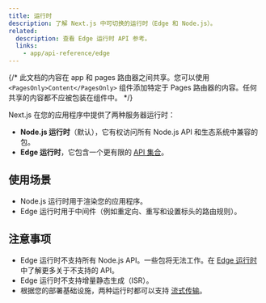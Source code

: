 ```yaml
---
title: 运行时
description: 了解 Next.js 中可切换的运行时（Edge 和 Node.js）。
related:
  description: 查看 Edge 运行时 API 参考。
  links:
    - app/api-reference/edge
---
```


{/* 此文档的内容在 app 和 pages 路由器之间共享。您可以使用 `<PagesOnly>Content</PagesOnly>` 组件添加特定于 Pages 路由器的内容。任何共享的内容都不应被包装在组件中。 */}

Next.js 在您的应用程序中提供了两种服务器运行时：

- **Node.js 运行时**（默认），它有权访问所有 Node.js API 和生态系统中兼容的包。
- **Edge 运行时**，它包含一个更有限的 [API 集合](/docs/app/api-reference/edge)。

## 使用场景

- Node.js 运行时用于渲染您的应用程序。
- Edge 运行时用于中间件（例如重定向、重写和设置标头的路由规则）。

## 注意事项

- Edge 运行时不支持所有 Node.js API。一些包将无法工作。在 [Edge 运行时](/docs/app/api-reference/edge#unsupported-apis) 中了解更多关于不支持的 API。
- Edge 运行时不支持增量静态生成（ISR）。
- 根据您的部署基础设施，两种运行时都可以支持 [流式传输](/docs/app/building-your-application/routing/loading-ui-and-streaming)。